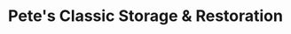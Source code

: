---
title: "Pete's Classic Storage & Restoration"
url: /indianapolis/petes-classic-storage-and-restoration/
shop: car repair
---